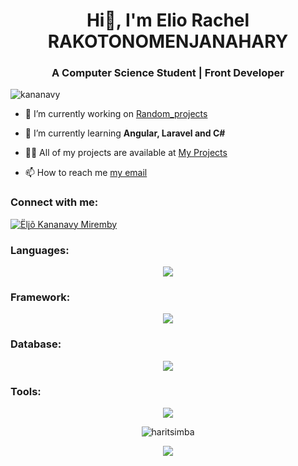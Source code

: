<h1 align="center">Hi👋, I'm Elio Rachel RAKOTONOMENJANAHARY</h1>
<h3 align="center">A Computer Science Student | Front Developer</h3>

<p align="left"> <img src="https://komarev.com/ghpvc/?username=kananavy&label=Profile%20views&color=0e75b6&style=flat" alt="kananavy" /> </p>

- 🔭 I’m currently working on [Random_projects](https://github.com/kananavy)

- 🌱 I’m currently learning **Angular, Laravel and C#**

- 👨‍💻 All of my projects are available at [My Projects](https://github.com/kananavy)

- 📫 How to reach me [my email](kananavymiremby@gmail.com)

<h3 align="left">Connect with me:</h3>
<p align="left">
<a href="https://www.facebook.com/mada.phine" target="blank"><img align="center" src="https://img.shields.io/badge/Facebook-1877F2?style=for-the-badge&logo=facebook&logoColor=white" alt="Ëlįõ Kananavy Miremby"/></a>
</p>

<h3 align="left">Languages:</h3>
<p align="center">
  <a href="https://skillicons.dev">
    <img src="https://skillicons.dev/icons?i=java,rust,js,php,cs" />
  </a>
</p>

<h3 align="left">Framework:</h3>
<p align="center">
  <a href="https://skillicons.dev">
    <img src="https://skillicons.dev/icons?i=reactnative,tailwind,express,react,ts,laravel,spring,NetFramework,AspetNet,Django" />
  </a>
</p>

<h3 align="left">Database:</h3>
<p align="center">
  <a href="https://skillicons.dev">
    <img src="https://skillicons.dev/icons?i=mysql,sqlite,mariadb" />
  </a>
</p>
<h3 align="left">Tools:</h3>
<p align="center">
  <a href="https://skillicons.dev">
    <img src="https://skillicons.dev/icons?i=git,zsh,linux,androidstudio,vscode,npm,figma,ps,studioone" />
  </a>
</p>
<p align="center">
  <img align="center" src="https://github-profile-trophy.vercel.app/?username=kananavy&row=4&column=4&margin-w=15&margin-h=15&no-frame=true&theme=tokyonight"  alt="haritsimba" />
</p>

<p align="center">
     <img src="https://capsule-render.vercel.app/api?type=waving&height=200&color=gradient&text=Kananavy&section=footer&reversal=true&animation=fadeIn"/>
</p>
